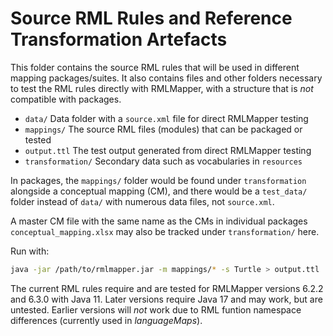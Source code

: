 # Source RML Rules and Reference Transformation Artefacts

This folder contains the source RML rules that will be used in different
mapping packages/suites. It also contains files and other folders necessary to
test the RML rules directly with RMLMapper, with a structure that is _not_
compatible with packages.

- `data/` Data folder with a `source.xml` file for direct RMLMapper testing
- `mappings/` The source RML files (modules) that can be packaged or tested
- `output.ttl` The test output generated from direct RMLMapper testing
- `transformation/` Secondary data such as vocabularies in `resources`

In packages, the `mappings/` folder would be found under `transformation`
alongside a conceptual mapping (CM), and there would be a `test_data/` folder
instead of `data/` with numerous data files, not `source.xml`.

A master CM file with the same name as the CMs in individual packages
`conceptual_mapping.xlsx` may also be tracked under `transformation/` here.

Run with:

```sh
java -jar /path/to/rmlmapper.jar -m mappings/* -s Turtle > output.ttl
```

The current RML rules require and are tested for RMLMapper versions 6.2.2 and
6.3.0 with Java 11. Later versions require Java 17 and may work, but are
untested. Earlier versions will _not_ work due to RML funtion namespace
differences (currently used in _languageMaps_).
